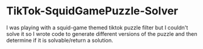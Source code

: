 # TikTok-SquidGamePuzzle-Solver
I was playing with a squid-game themed tiktok puzzle filter but I couldn't solve it so I wrote code to generate different versions of the puzzle and then determine if it is solvable/return a solution.
